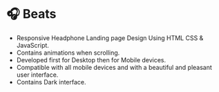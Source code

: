 # 🎧 Beats
- Responsive Headphone Landing page Design Using HTML CSS &amp; JavaScript.
- Contains animations when scrolling.
- Developed first for Desktop then for Mobile devices.
- Compatible with all mobile devices and with a beautiful and pleasant user interface.
- Contains Dark interface.
